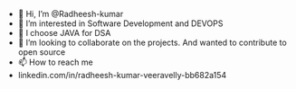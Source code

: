 - 👋 Hi, I’m @Radheesh-kumar
- 👀 I’m interested in Software Development and DEVOPS
- 🌱 I choose JAVA for DSA
- 💞️ I’m looking to collaborate on the projects. And wanted to contribute to open source
- 📫 How to reach me 
- linkedin.com/in/radheesh-kumar-veeravelly-bb682a154

<!---
Radheesh-kumar/Radheesh-kumar is a ✨ special ✨ repository because its `README.md` (this file) appears on your GitHub profile.
You can click the Preview link to take a look at your changes.
--->
